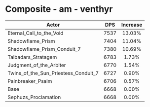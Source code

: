 # Composite - am - venthyr
| Actor | DPS | Increase |
|---|:---:|:---:|
|Eternal_Call_to_the_Void|7537|13.03%|
|Shadowflame_Prism|7404|11.04%|
|Shadowflame_Prism_Conduit_7|7380|10.69%|
|Talbadars_Stratagem|6783|1.73%|
|Judgment_of_the_Arbiter|6770|1.54%|
|Twins_of_the_Sun_Priestess_Conduit_7|6727|0.90%|
|Painbreaker_Psalm|6706|0.57%|
|Base|6668|0.00%|
|Sephuzs_Proclamation|6668|0.00%|
